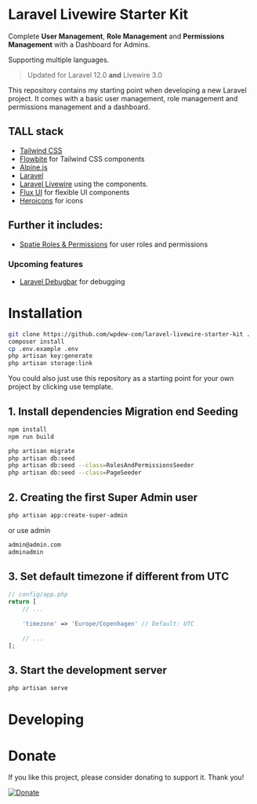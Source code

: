 # Laravel Livewire Starter Kit

Complete **User Management**, **Role Management** and **Permissions Management** with a Dashboard for Admins.

Supporting multiple languages.

> Updated for Laravel 12.0 **and** Livewire 3.0

This repository contains my starting point when developing a new Laravel project.
It comes with a basic user management, role management and permissions management and a dashboard.

## TALL stack

- [Tailwind CSS](https://tailwindcss.com)
- [Flowbite](https://flowbite.com) for Tailwind CSS components
- [Alpine.js](https://alpinejs.dev)
- [Laravel](https://laravel.com)
- [Laravel Livewire](https://livewire.laravel.com) using the components.
- [Flux UI](https://fluxui.dev) for flexible UI components
- [Heroicons](https://heroicons.com) for icons

## Further it includes:

- [Spatie Roles & Permissions](https://spatie.be/docs/laravel-permission/v5/introduction) for user roles and permissions


### Upcoming features

- [Laravel Debugbar](https://github.com/barryvdh/laravel-debugbar) for debugging


# Installation

```bash
git clone https://github.com/wpdew-com/laravel-livewire-starter-kit .
composer install
cp .env.example .env
php artisan key:generate
php artisan storage:link
```

You could also just use this repository as a starting point for your own project by clicking use template.

## 1. Install dependencies Migration end Seeding

```bash
npm install
npm run build

php artisan migrate
php artisan db:seed
php artisan db:seed --class=RolesAndPermissionsSeeder
php artisan db:seed --class=PageSeeder
```


## 2. Creating the first Super Admin user

```bash
php artisan app:create-super-admin
```

or use admin 
```bash
admin@admin.com
adminadmin
```

## 3. Set default timezone if different from UTC

```php
// config/app.php
return [
    // ...
    
    'timezone' => 'Europe/Copenhagen' // Default: UTC
    
    // ...
];
```

## 3. Start the development server

```bash
php artisan serve
```

# Developing


# Donate
If you like this project, please consider donating to support it. Thank you!

[![Donate](https://img.shields.io/badge/Donate-MonoBank-green.svg)](https://send.monobank.ua/jar/31rUKHy9fw)

